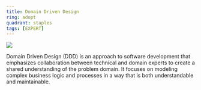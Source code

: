```yaml
---
title: Domain Driven Design
ring: adopt
quadrant: staples
tags: [EXPERT]
---
```


[![](https://img.shields.io/badge/DDD-0c7cba?logo=gitbook&logoColor=000&style=flat)](https://www.geeksforgeeks.org/system-design/domain-driven-design-ddd/)

Domain Driven Design (DDD) is an approach to software development that emphasizes collaboration between technical and domain experts to create a shared understanding of the problem domain. It focuses on modeling complex business logic and processes in a way that is both understandable and maintainable.